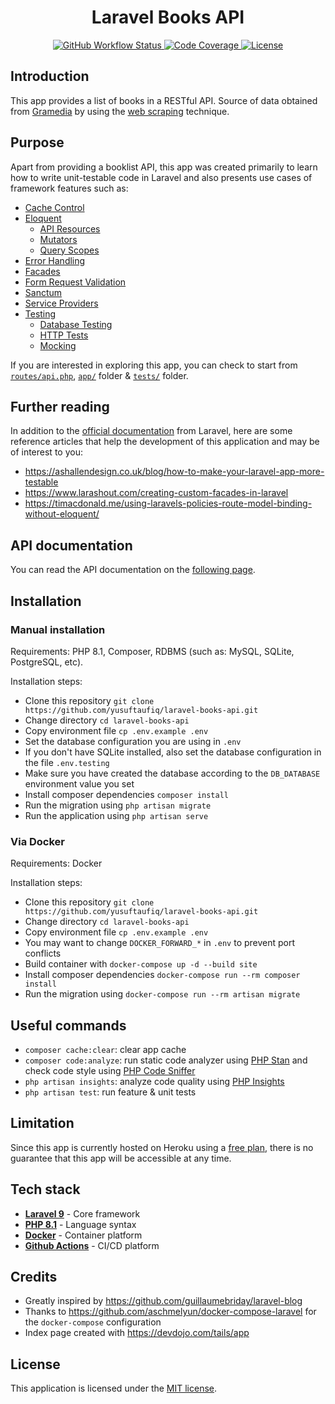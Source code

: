 <h1 align="center"> Laravel Books API </h1>

<p align="center">
    <a href="https://github.com/yusuftaufiq/laravel-books-api/actions/workflows/test.yml">
        <img alt="GitHub Workflow Status" src="https://img.shields.io/github/workflow/status/yusuftaufiq/laravel-books-api/Run%20Laravel%20Tests?style=for-the-badge">
    </a>
    <a href="https://codecov.io/gh/yusuftaufiq/laravel-books-api">
        <img alt="Code Coverage" src="https://img.shields.io/codecov/c/github/yusuftaufiq/laravel-books-api?style=for-the-badge">
    </a>
    <a href="https://github.com/yusuftaufiq/laravel-books-api/blob/main/LICENSE">
        <img alt="License" src="https://img.shields.io/github/license/yt2951/laravel-books-api?style=for-the-badge">
    </a>
</p>

## Introduction
This app provides a list of books in a RESTful API. Source of data obtained from [Gramedia](https://ebooks.gramedia.com) by using the [web scraping](https://en.wikipedia.org/wiki/Web_scraping) technique.

## Purpose
Apart from providing a booklist API, this app was created primarily to learn how to write unit-testable code in Laravel and also presents use cases of framework features such as:
- [Cache Control](https://laravel.com/docs/9.x/responses#cache-control-middleware)
- [Eloquent](https://laravel.com/docs/9.x/eloquent)
    - [API Resources](https://laravel.com/docs/9.x/eloquent-resources)
    - [Mutators](https://laravel.com/docs/9.x/eloquent-mutators)
    - [Query Scopes](https://laravel.com/docs/9.x/eloquent#query-scopes)
- [Error Handling](https://laravel.com/docs/9.x/errors)
- [Facades](https://laravel.com/docs/9.x/facades)
- [Form Request Validation](https://laravel.com/docs/9.x/validation#form-request-validation)
- [Sanctum](https://laravel.com/docs/9.x/sanctum)
- [Service Providers](https://laravel.com/docs/9.x/providers)
- [Testing](https://laravel.com/docs/9.x/testing)
    - [Database Testing](https://laravel.com/docs/9.x/database-testing)
    - [HTTP Tests](https://laravel.com/docs/9.x/http-tests)
    - [Mocking](https://laravel.com/docs/9.x/mocking)

If you are interested in exploring this app, you can check to start from [`routes/api.php`](./routes/api.php), [`app/`](./app/) folder & [`tests/`](./tests/) folder.

## Further reading
In addition to the [official documentation](https://laravel.com/docs/9.x/) from Laravel, here are some reference articles that help the development of this application and may be of interest to you:
- https://ashallendesign.co.uk/blog/how-to-make-your-laravel-app-more-testable
- https://www.larashout.com/creating-custom-facades-in-laravel
- https://timacdonald.me/using-laravels-policies-route-model-binding-without-eloquent/

## API documentation
You can read the API documentation on the [following page](https://documenter.getpostman.com/view/14291055/UVyoVcj5).

## Installation
### Manual installation
Requirements: PHP 8.1, Composer, RDBMS (such as: MySQL, SQLite, PostgreSQL, etc).

Installation steps:
- Clone this repository `git clone https://github.com/yusuftaufiq/laravel-books-api.git`
- Change directory `cd laravel-books-api`
- Copy environment file `cp .env.example .env`
- Set the database configuration you are using in `.env`
- If you don't have SQLite installed, also set the database configuration in the file `.env.testing`
- Make sure you have created the database according to the `DB_DATABASE` environment value you set
- Install composer dependencies `composer install`
- Run the migration using `php artisan migrate`
- Run the application using `php artisan serve`

### Via Docker
Requirements: Docker

Installation steps:
- Clone this repository `git clone https://github.com/yusuftaufiq/laravel-books-api.git`
- Change directory `cd laravel-books-api`
- Copy environment file `cp .env.example .env`
- You may want to change `DOCKER_FORWARD_*` in `.env` to prevent port conflicts
- Build container with `docker-compose up -d --build site`
- Install composer dependencies `docker-compose run --rm composer install`
- Run the migration using `docker-compose run --rm artisan migrate`

## Useful commands
- `composer cache:clear`: clear app cache
- `composer code:analyze`: run static code analyzer using [PHP Stan](https://github.com/phpstan/phpstan) and check code style using [PHP Code Sniffer](https://github.com/squizlabs/PHP_CodeSniffer)
- `php artisan insights`: analyze code quality using [PHP Insights](https://github.com/nunomaduro/phpinsights)
- `php artisan test`: run feature & unit tests

## Limitation
Since this app is currently hosted on Heroku using a [free plan](https://www.heroku.com/free), there is no guarantee that this app will be accessible at any time.

## Tech stack
- [**Laravel 9**](https://laravel.com/docs/9.x/) - Core framework
- [**PHP 8.1**](https://www.php.net/releases/8.1/en.php) - Language syntax
- [**Docker**](https://www.docker.com/) - Container platform
- [**Github Actions**](https://docs.github.com/en/actions) - CI/CD platform

## Credits
- Greatly inspired by https://github.com/guillaumebriday/laravel-blog
- Thanks to https://github.com/aschmelyun/docker-compose-laravel for the `docker-compose` configuration
- Index page created with https://devdojo.com/tails/app

## License
This application is licensed under the [MIT license](http://opensource.org/licenses/MIT).
